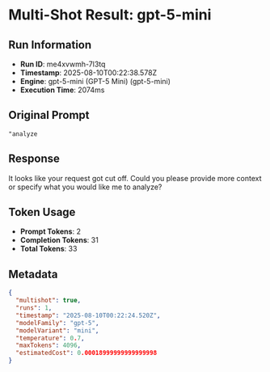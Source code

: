 # Multi-Shot Result: gpt-5-mini

## Run Information
- **Run ID**: me4xvwmh-7l3tq
- **Timestamp**: 2025-08-10T00:22:38.578Z
- **Engine**: gpt-5-mini (GPT-5 Mini) (gpt-5-mini)
- **Execution Time**: 2074ms

## Original Prompt
```
"analyze
```

## Response
It looks like your request got cut off. Could you please provide more context or specify what you would like me to analyze?


## Token Usage
- **Prompt Tokens**: 2
- **Completion Tokens**: 31
- **Total Tokens**: 33


## Metadata
```json
{
  "multishot": true,
  "runs": 1,
  "timestamp": "2025-08-10T00:22:24.520Z",
  "modelFamily": "gpt-5",
  "modelVariant": "mini",
  "temperature": 0.7,
  "maxTokens": 4096,
  "estimatedCost": 0.00018999999999999998
}
```
